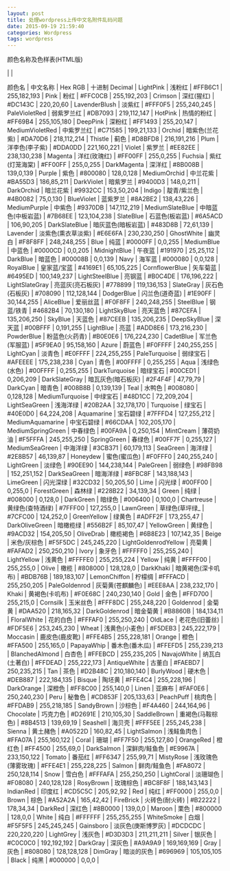 ```yaml
---
layout: post
title: 处理wordpress上传中文名附件乱码问题
date: 2015-09-19 21:59:40
categories: Wordpress
tags: wordpress
---
```


<div>颜色名称及色样表(HTML版)</div>

 |
| 

<div>

 颜色名 | 中文名称 | Hex RGB | 十进制 Decimal |
 LightPink | 浅粉红 | #FFB6C1 | 255,182,193 |
 Pink | 粉红 | #FFC0CB | 255,192,203 |
 Crimson | 深红(猩红) | #DC143C | 220,20,60 |
 LavenderBlush | 淡紫红 | #FFF0F5 | 255,240,245 |
 PaleVioletRed | 弱紫罗兰红 | #DB7093 | 219,112,147 |
 HotPink | 热情的粉红 | #FF69B4 | 255,105,180 |
 DeepPink | 深粉红 | #FF1493 | 255,20,147 |
 MediumVioletRed | 中紫罗兰红 | #C71585 | 199,21,133 |
 Orchid | 暗紫色(兰花紫) | #DA70D6 | 218,112,214 |
 Thistle | 蓟色 | #D8BFD8 | 216,191,216 |
 Plum | 洋李色(李子紫) | #DDA0DD | 221,160,221 |
 Violet | 紫罗兰 | #EE82EE | 238,130,238 |
 Magenta | 洋红(玫瑰红) | #FF00FF | 255,0,255 |
 Fuchsia | 紫红(灯笼海棠) | #FF00FF | 255,0,255 |
 DarkMagenta | 深洋红 | #8B008B | 139,0,139 |
 Purple | 紫色 | #800080 | 128,0,128 |
 MediumOrchid | 中兰花紫 | #BA55D3 | 186,85,211 |
 DarkViolet | 暗紫罗兰 | #9400D3 | 148,0,211 |
 DarkOrchid | 暗兰花紫 | #9932CC | 153,50,204 |
 Indigo | 靛青/紫兰色 | #4B0082 | 75,0,130 |
 BlueViolet | 蓝紫罗兰 | #8A2BE2 | 138,43,226 |
 MediumPurple | 中紫色 | #9370DB | 147,112,219 |
 MediumSlateBlue | 中暗蓝色(中板岩蓝) | #7B68EE | 123,104,238 |
 SlateBlue | 石蓝色(板岩蓝) | #6A5ACD | 106,90,205 |
 DarkSlateBlue | 暗灰蓝色(暗板岩蓝) | #483D8B | 72,61,139 |
 Lavender | 淡紫色(熏衣草淡紫) | #E6E6FA | 230,230,250 |
 GhostWhite | 幽灵白 | #F8F8FF | 248,248,255 |
 Blue | 纯蓝 | #0000FF | 0,0,255 |
 MediumBlue | 中蓝色 | #0000CD | 0,0,205 |
 MidnightBlue | 午夜蓝 | #191970 | 25,25,112 |
 DarkBlue | 暗蓝色 | #00008B | 0,0,139 |
 Navy | 海军蓝 | #000080 | 0,0,128 |
 RoyalBlue | 皇家蓝/宝蓝 | #4169E1 | 65,105,225 |
 CornflowerBlue | 矢车菊蓝 | #6495ED | 100,149,237 |
 LightSteelBlue | 亮钢蓝 | #B0C4DE | 176,196,222 |
 LightSlateGray | 亮蓝灰(亮石板灰) | #778899 | 119,136,153 |
 SlateGray | 灰石色(石板灰) | #708090 | 112,128,144 |
 DodgerBlue | 闪兰色(道奇蓝) | #1E90FF | 30,144,255 |
 AliceBlue | 爱丽丝蓝 | #F0F8FF | 240,248,255 |
 SteelBlue | 钢蓝/铁青 | #4682B4 | 70,130,180 |
 LightSkyBlue | 亮天蓝色 | #87CEFA | 135,206,250 |
 SkyBlue | 天蓝色 | #87CEEB | 135,206,235 |
 DeepSkyBlue | 深天蓝 | #00BFFF | 0,191,255 |
 LightBlue | 亮蓝 | #ADD8E6 | 173,216,230 |
 PowderBlue | 粉蓝色(火药青) | #B0E0E6 | 176,224,230 |
 CadetBlue | 军兰色(军服蓝) | #5F9EA0 | 95,158,160 |
 Azure | 蔚蓝色 | #F0FFFF | 240,255,255 |
 LightCyan | 淡青色 | #E0FFFF | 224,255,255 |
 PaleTurquoise | 弱绿宝石 | #AFEEEE | 175,238,238 |
 Cyan | 青色 | #00FFFF | 0,255,255 |
 Aqua | 浅绿色(水色) | #00FFFF | 0,255,255 |
 DarkTurquoise | 暗绿宝石 | #00CED1 | 0,206,209 |
 DarkSlateGray | 暗瓦灰色(暗石板灰) | #2F4F4F | 47,79,79 |
 DarkCyan | 暗青色 | #008B8B | 0,139,139 |
 Teal | 水鸭色 | #008080 | 0,128,128 |
 MediumTurquoise | 中绿宝石 | #48D1CC | 72,209,204 |
 LightSeaGreen | 浅海洋绿 | #20B2AA | 32,178,170 |
 Turquoise | 绿宝石 | #40E0D0 | 64,224,208 |
 Aquamarine | 宝石碧绿 | #7FFFD4 | 127,255,212 |
 MediumAquamarine | 中宝石碧绿 | #66CDAA | 102,205,170 |
 MediumSpringGreen | 中春绿色 | #00FA9A | 0,250,154 |
 MintCream | 薄荷奶油 | #F5FFFA | 245,255,250 |
 SpringGreen | 春绿色 | #00FF7F | 0,255,127 |
 MediumSeaGreen | 中海洋绿 | #3CB371 | 60,179,113 |
 SeaGreen | 海洋绿 | #2E8B57 | 46,139,87 |
 Honeydew | 蜜色(蜜瓜色) | #F0FFF0 | 240,255,240 |
 LightGreen | 淡绿色 | #90EE90 | 144,238,144 |
 PaleGreen | 弱绿色 | #98FB98 | 152,251,152 |
 DarkSeaGreen | 暗海洋绿 | #8FBC8F | 143,188,143 |
 LimeGreen | 闪光深绿 | #32CD32 | 50,205,50 |
 Lime | 闪光绿 | #00FF00 | 0,255,0 |
 ForestGreen | 森林绿 | #228B22 | 34,139,34 |
 Green | 纯绿 | #008000 | 0,128,0 |
 DarkGreen | 暗绿色 | #006400 | 0,100,0 |
 Chartreuse | 黄绿色(查特酒绿) | #7FFF00 | 127,255,0 |
 LawnGreen | 草绿色(草坪绿_ | #7CFC00 | 124,252,0 |
 GreenYellow | 绿黄色 | #ADFF2F | 173,255,47 |
 DarkOliveGreen | 暗橄榄绿 | #556B2F | 85,107,47 |
 YellowGreen | 黄绿色 | #9ACD32 | 154,205,50 |
 OliveDrab | 橄榄褐色 | #6B8E23 | 107,142,35 |
 Beige | 米色/灰棕色 | #F5F5DC | 245,245,220 |
 LightGoldenrodYellow | 亮菊黄 | #FAFAD2 | 250,250,210 |
 Ivory | 象牙色 | #FFFFF0 | 255,255,240 |
 LightYellow | 浅黄色 | #FFFFE0 | 255,255,224 |
 Yellow | 纯黄 | #FFFF00 | 255,255,0 |
 Olive | 橄榄 | #808000 | 128,128,0 |
 DarkKhaki | 暗黄褐色(深卡叽布) | #BDB76B | 189,183,107 |
 LemonChiffon | 柠檬绸 | #FFFACD | 255,250,205 |
 PaleGoldenrod | 灰菊黄(苍麒麟色) | #EEE8AA | 238,232,170 |
 Khaki | 黄褐色(卡叽布) | #F0E68C | 240,230,140 |
 Gold | 金色 | #FFD700 | 255,215,0 |
 Cornsilk | 玉米丝色 | #FFF8DC | 255,248,220 |
 Goldenrod | 金菊黄 | #DAA520 | 218,165,32 |
 DarkGoldenrod | 暗金菊黄 | #B8860B | 184,134,11 |
 FloralWhite | 花的白色 | #FFFAF0 | 255,250,240 |
 OldLace | 老花色(旧蕾丝) | #FDF5E6 | 253,245,230 |
 Wheat | 浅黄色(小麦色) | #F5DEB3 | 245,222,179 |
 Moccasin | 鹿皮色(鹿皮靴) | #FFE4B5 | 255,228,181 |
 Orange | 橙色 | #FFA500 | 255,165,0 |
 PapayaWhip | 番木色(番木瓜) | #FFEFD5 | 255,239,213 |
 BlanchedAlmond | 白杏色 | #FFEBCD | 255,235,205 |
 NavajoWhite | 纳瓦白(土著白) | #FFDEAD | 255,222,173 |
 AntiqueWhite | 古董白 | #FAEBD7 | 250,235,215 |
 Tan | 茶色 | #D2B48C | 210,180,140 |
 BurlyWood | 硬木色 | #DEB887 | 222,184,135 |
 Bisque | 陶坯黄 | #FFE4C4 | 255,228,196 |
 DarkOrange | 深橙色 | #FF8C00 | 255,140,0 |
 Linen | 亚麻布 | #FAF0E6 | 250,240,230 |
 Peru | 秘鲁色 | #CD853F | 205,133,63 |
 PeachPuff | 桃肉色 | #FFDAB9 | 255,218,185 |
 SandyBrown | 沙棕色 | #F4A460 | 244,164,96 |
 Chocolate | 巧克力色 | #D2691E | 210,105,30 |
 SaddleBrown | 重褐色(马鞍棕色) | #8B4513 | 139,69,19 |
 Seashell | 海贝壳 | #FFF5EE | 255,245,238 |
 Sienna | 黄土赭色 | #A0522D | 160,82,45 |
 LightSalmon | 浅鲑鱼肉色 | #FFA07A | 255,160,122 |
 Coral | 珊瑚 | #FF7F50 | 255,127,80 |
 OrangeRed | 橙红色 | #FF4500 | 255,69,0 |
 DarkSalmon | 深鲜肉/鲑鱼色 | #E9967A | 233,150,122 |
 Tomato | 番茄红 | #FF6347 | 255,99,71 |
 MistyRose | 浅玫瑰色(薄雾玫瑰) | #FFE4E1 | 255,228,225 |
 Salmon | 鲜肉/鲑鱼色 | #FA8072 | 250,128,114 |
 Snow | 雪白色 | #FFFAFA | 255,250,250 |
 LightCoral | 淡珊瑚色 | #F08080 | 240,128,128 |
 RosyBrown | 玫瑰棕色 | #BC8F8F | 188,143,143 |
 IndianRed | 印度红 | #CD5C5C | 205,92,92 |
 Red | 纯红 | #FF0000 | 255,0,0 |
 Brown | 棕色 | #A52A2A | 165,42,42 |
 FireBrick | 火砖色(耐火砖) | #B22222 | 178,34,34 |
 DarkRed | 深红色 | #8B0000 | 139,0,0 |
 Maroon | 栗色 | #800000 | 128,0,0 |
 White | 纯白 | #FFFFFF | 255,255,255 |
 WhiteSmoke | 白烟 | #F5F5F5 | 245,245,245 |
 Gainsboro | 淡灰色(庚斯博罗灰) | #DCDCDC | 220,220,220 |
 LightGrey | 浅灰色 | #D3D3D3 | 211,211,211 |
 Silver | 银灰色 | #C0C0C0 | 192,192,192 |
 DarkGray | 深灰色 | #A9A9A9 | 169,169,169 |
 Gray | 灰色 | #808080 | 128,128,128 |
 DimGray | 暗淡的灰色 | #696969 | 105,105,105 |
 Black | 纯黑 | #000000 | 0,0,0 |

</div>
